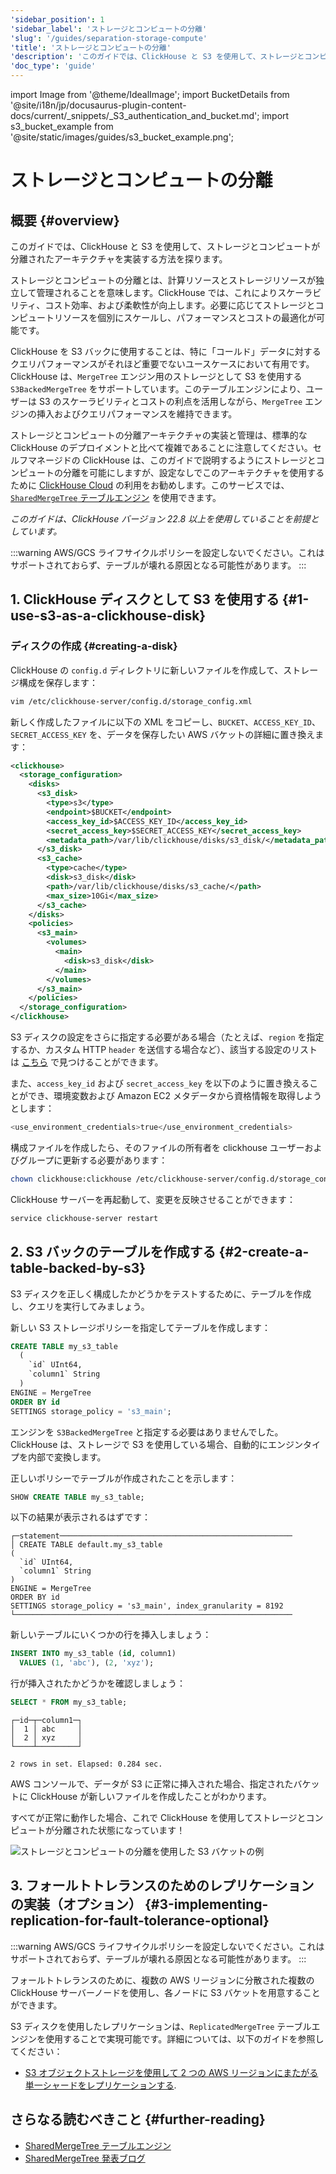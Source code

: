 ```yaml
---
'sidebar_position': 1
'sidebar_label': 'ストレージとコンピュートの分離'
'slug': '/guides/separation-storage-compute'
'title': 'ストレージとコンピュートの分離'
'description': 'このガイドでは、ClickHouse と S3 を使用して、ストレージとコンピュートを分離したアーキテクチャを実装する方法を探ります。'
'doc_type': 'guide'
---
```


import Image from '@theme/IdealImage';
import BucketDetails from '@site/i18n/jp/docusaurus-plugin-content-docs/current/_snippets/_S3_authentication_and_bucket.md';
import s3_bucket_example from '@site/static/images/guides/s3_bucket_example.png';


# ストレージとコンピュートの分離

## 概要 {#overview}

このガイドでは、ClickHouse と S3 を使用して、ストレージとコンピュートが分離されたアーキテクチャを実装する方法を探ります。

ストレージとコンピュートの分離とは、計算リソースとストレージリソースが独立して管理されることを意味します。ClickHouse では、これによりスケーラビリティ、コスト効率、および柔軟性が向上します。必要に応じてストレージとコンピュートリソースを個別にスケールし、パフォーマンスとコストの最適化が可能です。

ClickHouse を S3 バックに使用することは、特に「コールド」データに対するクエリパフォーマンスがそれほど重要でないユースケースにおいて有用です。ClickHouse は、`MergeTree` エンジン用のストレージとして S3 を使用する `S3BackedMergeTree` をサポートしています。このテーブルエンジンにより、ユーザーは S3 のスケーラビリティとコストの利点を活用しながら、`MergeTree` エンジンの挿入およびクエリパフォーマンスを維持できます。

ストレージとコンピュートの分離アーキテクチャの実装と管理は、標準的な ClickHouse のデプロイメントと比べて複雑であることに注意してください。セルフマネージドの ClickHouse は、このガイドで説明するようにストレージとコンピュートの分離を可能にしますが、設定なしでこのアーキテクチャを使用するために [ClickHouse Cloud](https://clickhouse.com/cloud) の利用をお勧めします。このサービスでは、[`SharedMergeTree` テーブルエンジン](/cloud/reference/shared-merge-tree) を使用できます。

*このガイドは、ClickHouse バージョン 22.8 以上を使用していることを前提としています。*

:::warning
AWS/GCS ライフサイクルポリシーを設定しないでください。これはサポートされておらず、テーブルが壊れる原因となる可能性があります。
:::

## 1. ClickHouse ディスクとして S3 を使用する {#1-use-s3-as-a-clickhouse-disk}

### ディスクの作成 {#creating-a-disk}

ClickHouse の `config.d` ディレクトリに新しいファイルを作成して、ストレージ構成を保存します：

```bash
vim /etc/clickhouse-server/config.d/storage_config.xml
```

新しく作成したファイルに以下の XML をコピーし、`BUCKET`、`ACCESS_KEY_ID`、`SECRET_ACCESS_KEY` を、データを保存したい AWS バケットの詳細に置き換えます：

```xml
<clickhouse>
  <storage_configuration>
    <disks>
      <s3_disk>
        <type>s3</type>
        <endpoint>$BUCKET</endpoint>
        <access_key_id>$ACCESS_KEY_ID</access_key_id>
        <secret_access_key>$SECRET_ACCESS_KEY</secret_access_key>
        <metadata_path>/var/lib/clickhouse/disks/s3_disk/</metadata_path>
      </s3_disk>
      <s3_cache>
        <type>cache</type>
        <disk>s3_disk</disk>
        <path>/var/lib/clickhouse/disks/s3_cache/</path>
        <max_size>10Gi</max_size>
      </s3_cache>
    </disks>
    <policies>
      <s3_main>
        <volumes>
          <main>
            <disk>s3_disk</disk>
          </main>
        </volumes>
      </s3_main>
    </policies>
  </storage_configuration>
</clickhouse>
```

S3 ディスクの設定をさらに指定する必要がある場合（たとえば、`region` を指定するか、カスタム HTTP `header` を送信する場合など）、該当する設定のリストは [こちら](/engines/table-engines/mergetree-family/mergetree.md/#table_engine-mergetree-s3) で見つけることができます。

また、`access_key_id` および `secret_access_key` を以下のように置き換えることができ、環境変数および Amazon EC2 メタデータから資格情報を取得しようとします：

```bash
<use_environment_credentials>true</use_environment_credentials>
```

構成ファイルを作成したら、そのファイルの所有者を clickhouse ユーザーおよびグループに更新する必要があります：

```bash
chown clickhouse:clickhouse /etc/clickhouse-server/config.d/storage_config.xml
```

ClickHouse サーバーを再起動して、変更を反映させることができます：

```bash
service clickhouse-server restart
```

## 2. S3 バックのテーブルを作成する {#2-create-a-table-backed-by-s3}

S3 ディスクを正しく構成したかどうかをテストするために、テーブルを作成し、クエリを実行してみましょう。

新しい S3 ストレージポリシーを指定してテーブルを作成します：

```sql
CREATE TABLE my_s3_table
  (
    `id` UInt64,
    `column1` String
  )
ENGINE = MergeTree
ORDER BY id
SETTINGS storage_policy = 's3_main';
```

エンジンを `S3BackedMergeTree` と指定する必要はありませんでした。ClickHouse は、ストレージで S3 を使用している場合、自動的にエンジンタイプを内部で変換します。

正しいポリシーでテーブルが作成されたことを示します：

```sql
SHOW CREATE TABLE my_s3_table;
```

以下の結果が表示されるはずです：

```response
┌─statement────────────────────────────────────────────────────
│ CREATE TABLE default.my_s3_table
(
  `id` UInt64,
  `column1` String
)
ENGINE = MergeTree
ORDER BY id
SETTINGS storage_policy = 's3_main', index_granularity = 8192
└──────────────────────────────────────────────────────────────
```

新しいテーブルにいくつかの行を挿入しましょう：

```sql
INSERT INTO my_s3_table (id, column1)
  VALUES (1, 'abc'), (2, 'xyz');
```

行が挿入されたかどうかを確認しましょう：

```sql
SELECT * FROM my_s3_table;
```

```response
┌─id─┬─column1─┐
│  1 │ abc     │
│  2 │ xyz     │
└────┴─────────┘

2 rows in set. Elapsed: 0.284 sec.
```

AWS コンソールで、データが S3 に正常に挿入された場合、指定されたバケットに ClickHouse が新しいファイルを作成したことがわかります。

すべてが正常に動作した場合、これで ClickHouse を使用してストレージとコンピュートが分離された状態になっています！

<Image img={s3_bucket_example} size="md" alt="ストレージとコンピュートの分離を使用した S3 バケットの例" border/>

## 3. フォールトトレランスのためのレプリケーションの実装（オプション） {#3-implementing-replication-for-fault-tolerance-optional}

:::warning
AWS/GCS ライフサイクルポリシーを設定しないでください。これはサポートされておらず、テーブルが壊れる原因となる可能性があります。
:::

フォールトトレランスのために、複数の AWS リージョンに分散された複数の ClickHouse サーバーノードを使用し、各ノードに S3 バケットを用意することができます。

S3 ディスクを使用したレプリケーションは、`ReplicatedMergeTree` テーブルエンジンを使用することで実現可能です。詳細については、以下のガイドを参照してください：
- [S3 オブジェクトストレージを使用して 2 つの AWS リージョンにまたがる単一シャードをレプリケーションする](/integrations/s3#s3-multi-region).

## さらなる読むべきこと {#further-reading}

- [SharedMergeTree テーブルエンジン](/cloud/reference/shared-merge-tree)
- [SharedMergeTree 発表ブログ](https://clickhouse.com/blog/clickhouse-cloud-boosts-performance-with-sharedmergetree-and-lightweight-updates)
